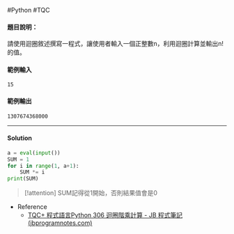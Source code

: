 #Python #TQC 
#### 題目說明：

請使用迴圈敘述撰寫一程式，讓使用者輸入一個正整數n，利用迴圈計算並輸出n!的值。

#### 範例輸入

```
15
```

#### 範例輸出

```
1307674368000
```

---
#### Solution
```python linenums="1"
a = eval(input())
SUM = 1
for i in range(1, a+1):
	SUM *= i
print(SUM)
```

>[!attention]
>SUM記得從1開始，否則結果值會是0

- Reference
	- [TQC+ 程式語言Python 306 迴圈階乘計算 - JB 程式筆記 (jbprogramnotes.com)](https://jbprogramnotes.com/2020/05/tqc-%e7%a8%8b%e5%bc%8f%e8%aa%9e%e8%a8%80python-306-%e8%bf%b4%e5%9c%88%e9%9a%8e%e4%b9%98%e8%a8%88%e7%ae%97/)